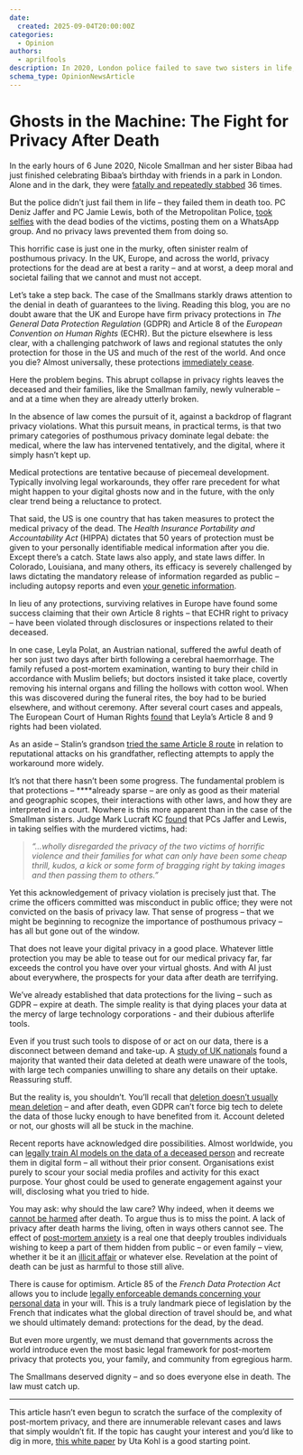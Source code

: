 ```yaml
---
date:
  created: 2025-09-04T20:00:00Z
categories:
  - Opinion
authors:
  - aprilfools
description: In 2020, London police failed to save two sisters in life, then violated their privacy in death. This is a call to arms for posthumous privacy rights.
schema_type: OpinionNewsArticle
---
```

# Ghosts in the Machine: The Fight for Privacy After Death

In the early hours of 6 June 2020, Nicole Smallman and her sister Bibaa had just finished celebrating Bibaa’s birthday with friends in a park in London. Alone and in the dark, they were [fatally and repeatedly stabbed](https://en.wikipedia.org/wiki/Murders_of_Bibaa_Henry_and_Nicole_Smallman) 36 times.

But the police didn’t just fail them in life – they failed them in death too. PC Deniz Jaffer and PC Jamie Lewis, both of the Metropolitan Police, [took selfies](https://www.theguardian.com/uk-news/2021/dec/06/two-met-police-officers-jailed-photos-murdered-sisters-deniz-jaffer-jamie-lewis-nicole-smallman-bibaa-henry) with the dead bodies of the victims, posting them on a WhatsApp group. And no privacy laws prevented them from doing so.

This horrific case is just one in the murky, often sinister realm of posthumous privacy. In the UK, Europe, and across the world, privacy protections for the dead are at best a rarity – and at worst, a deep moral and societal failing that we cannot and must not accept.

Let’s take a step back. The case of the Smallmans starkly draws attention to the denial in death of guarantees to the living. Reading this blog, you are no doubt aware that the UK and Europe have firm privacy protections in *The General Data Protection Regulation* (GDPR) and Article 8 of the *European Convention on Human Rights* (ECHR). But the picture elsewhere is less clear, with a challenging patchwork of laws and regional statutes the only protection for those in the US and much of the rest of the world. And once you die? Almost universally, these protections [immediately cease](https://gdpr-info.eu/recitals/no-27/).

Here the problem begins. This abrupt collapse in privacy rights leaves the deceased and their families, like the Smallman family, newly vulnerable – and at a time when they are already utterly broken.

In the absence of law comes the pursuit of it, against a backdrop of flagrant privacy violations. What this pursuit means, in practical terms, is that two primary categories of posthumous privacy dominate legal debate: the medical, where the law has intervened tentatively, and the digital, where it simply hasn’t kept up.

Medical protections are tentative because of piecemeal development. Typically involving legal workarounds, they offer rare precedent for what might happen to your digital ghosts now and in the future, with the only clear trend being a reluctance to protect.

That said, the US is one country that has taken measures to protect the medical privacy of the dead. The *Health Insurance Portability and Accountability Act* (HIPPA) dictates that 50 years of protection must be given to your personally identifiable medical information after you die. Except there’s a catch. State laws also apply, and state laws differ. In Colorado, Louisiana, and many others, its efficacy is severely challenged by laws dictating the mandatory release of information regarded as public – including autopsy reports and even [your genetic information](http://dx.doi.org.ezp.lib.cam.ac.uk/10.1177/1073110516654124).

In lieu of any protections, surviving relatives in Europe have found some success claiming that their own Article 8 rights – that ECHR right to privacy – have been violated through disclosures or inspections related to their deceased.

In one case, Leyla Polat, an Austrian national, suffered the awful death of her son just two days after birth following a cerebral haemorrhage. The family refused a post-mortem examination, wanting to bury their child in accordance with Muslim beliefs; but doctors insisted it take place, covertly removing his internal organs and filling the hollows with cotton wool. When this was discovered during the funeral rites, the boy had to be buried elsewhere, and without ceremony. After several court cases and appeals, The European Court of Human Rights [found](https://hudoc.echr.coe.int/rum#%7B%22itemid%22:%5B%22002-13361%22%5D%7D) that Leyla’s Article 8 and 9 rights had been violated.

As an aside – Stalin’s grandson [tried the same Article 8 route](https://hudoc.echr.coe.int/eng#%7B%22itemid%22:%5B%22001-150568%22%5D%7D) in relation to reputational attacks on his grandfather, reflecting attempts to apply the workaround more widely.

It’s not that there hasn’t been some progress. The fundamental problem is that protections – ****already sparse – are only as good as their material and geographic scopes, their interactions with other laws, and how they are interpreted in a court. Nowhere is this more apparent than in the case of the Smallman sisters. Judge Mark Lucraft KC [found](https://www.judiciary.uk/wp-content/uploads/2022/07/R-v-Jaffer-Lewis-sentencing-061221.pdf) that PCs Jaffer and Lewis, in taking selfies with the murdered victims, had:

> *“…wholly disregarded the privacy of the two victims of horrific violence and their families for what can only have been some cheap thrill, kudos, a kick or some form of bragging right by taking images and then passing them to others.”*

Yet this acknowledgement of privacy violation is precisely just that. The crime the officers committed was misconduct in public office; they were not convicted on the basis of privacy law. That sense of progress – that we might be beginning to recognize the importance of posthumous privacy – has all but gone out of the window.

That does not leave your digital privacy in a good place. Whatever little protection you may be able to tease out for our medical privacy far, far exceeds the control you have over your virtual ghosts. And with AI just about everywhere, the prospects for your data after death are terrifying.

We’ve already established that data protections for the living – such as GDPR – expire at death. The simple reality is that dying places your data at the mercy of large technology corporations - and their dubious afterlife tools.

Even if you trust such tools to dispose of or act on our data, there is a disconnect between demand and take-up. A [study of UK nationals](https://www.tandfonline.com/doi/full/10.1080/13600869.2025.2506164#abstract) found a majority that wanted their data deleted at death were unaware of the tools, with large tech companies unwilling to share any details on their uptake. Reassuring stuff.

But the reality is, you shouldn’t. You’ll recall that [deletion doesn’t usually mean deletion](https://www.privacyguides.org/en/basics/account-deletion/) – and after death, even GDPR can’t force big tech to delete the data of those lucky enough to have benefited from it. Account deleted or not, our ghosts will all be stuck in the machine.

Recent reports have acknowledged dire possibilities. Almost worldwide, you can [legally train AI models on the data of a deceased person](https://www.reuters.com/article/world/data-of-the-dead-virtual-immortality-exposes-holes-in-privacy-laws-idUSKBN21Z0NE/) and recreate them in digital form – all without their prior consent. Organisations exist purely to scour your social media profiles and activity for this exact purpose. Your ghost could be used to generate engagement against your will, disclosing what you tried to hide.

You may ask: why should the law care? Why indeed, when it deems we [cannot be harmed](https://doi.org/10.1093/acprof:oso/9780199607860.003.0003) after death. To argue thus is to miss the point. A lack of privacy after death harms the living, often in ways others cannot see. The effect of [post-mortem anxiety](https://www.tandfonline.com/doi/full/10.1080/17577632.2024.2438395#d1e120) is a real one that deeply troubles individuals wishing to keep a part of them hidden from public – or even family – view, whether it be it an [illicit affair](https://www.cardozoaelj.com/wp-content/uploads/2011/02/Edwards-Galleyed-FINAL.pdf) or whatever else. Revelation at the point of death can be just as harmful to those still alive.

There is cause for optimism. Article 85 of the *French Data Protection Act* allows you to include [legally enforceable demands concerning your personal data](https://www.cnil.fr/fr/la-loi-informatique-et-libertes#article85) in your will. This is a truly landmark piece of legislation by the French that indicates what the global direction of travel should be, and what we should ultimately demand: protections for the dead, by the dead.

But even more urgently, we must demand that governments across the world introduce even the most basic legal framework for post-mortem privacy that protects you, your family, and community from egregious harm.

The Smallmans deserved dignity – and so does everyone else in death. The law must catch up.

---

This article hasn’t even begun to scratch the surface of the complexity of post-mortem privacy, and there are innumerable relevant cases and laws that simply wouldn’t fit. If the topic has caught your interest and you’d like to dig in more, [this white paper](https://doi.org/10.1016/j.clsr.2022.105737) by Uta Kohl is a good starting point.
